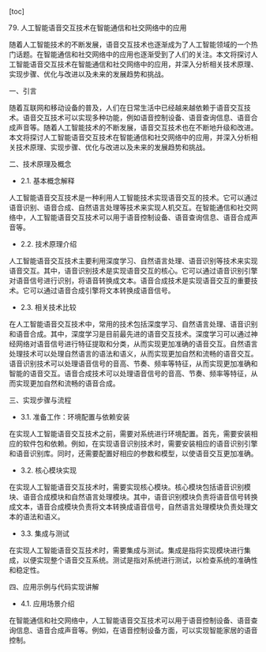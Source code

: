 
[toc]                    
                
                
79. 人工智能语音交互技术在智能通信和社交网络中的应用

随着人工智能技术的不断发展，语音交互技术也逐渐成为了人工智能领域的一个热门话题。在智能通信和社交网络中的应用也逐渐受到了人们的关注。本文将探讨人工智能语音交互技术在智能通信和社交网络中的应用，并深入分析相关技术原理、实现步骤、优化与改进以及未来的发展趋势和挑战。

一、引言

随着互联网和移动设备的普及，人们在日常生活中已经越来越依赖于语音交互技术。语音交互技术可以实现多种功能，例如语音控制设备、语音查询信息、语音合成声音等。随着人工智能技术的不断发展，语音交互技术也在不断地升级和改进。本文将探讨人工智能语音交互技术在智能通信和社交网络中的应用，并深入分析相关技术原理、实现步骤、优化与改进以及未来的发展趋势和挑战。

二、技术原理及概念

- 2.1. 基本概念解释

人工智能语音交互技术是一种利用人工智能技术实现语音交互的技术。它可以通过语音识别、语音合成、自然语言处理等技术来实现人机交互。在智能通信和社交网络中，人工智能语音交互技术可以用于语音控制设备、语音查询信息、语音合成声音等。

- 2.2. 技术原理介绍

人工智能语音交互技术主要利用深度学习、自然语言处理、语音识别等技术来实现语音交互。其中，语音识别技术是实现语音交互的核心。它可以通过语音识别引擎对语音信号进行识别，将语音转换成文本。语音合成技术是实现语音交互的重要技术。它可以通过语音合成引擎将文本转换成语音信号。

- 2.3. 相关技术比较

在人工智能语音交互技术中，常用的技术包括深度学习、自然语言处理、语音识别和语音合成。其中，深度学习是目前最先进的语音交互技术。深度学习可以通过神经网络对语音信号进行特征提取和分类，从而实现更加准确的语音交互。自然语言处理技术可以处理自然语言的语法和语义，从而实现更加自然和流畅的语音交互。语音识别技术可以处理语音信号的音高、节奏、频率等特征，从而实现更加准确和智能的语音交互。语音合成技术可以处理语音信号的音高、节奏、频率等特征，从而实现更加自然和流畅的语音合成。

三、实现步骤与流程

- 3.1. 准备工作：环境配置与依赖安装

在实现人工智能语音交互技术之前，需要对系统进行环境配置。首先，需要安装相应的软件包和依赖。例如，在实现语音识别技术时，需要安装相应的语音识别引擎和语音识别库。同时，还需要配置好相应的参数和模型，以使语音交互更加准确。

- 3.2. 核心模块实现

在实现人工智能语音交互技术时，需要实现核心模块。核心模块包括语音识别模块、语音合成模块和自然语言处理模块。其中，语音识别模块负责将语音信号转换成文本，语音合成模块负责将文本转换成语音信号，自然语言处理模块负责处理文本的语法和语义。

- 3.3. 集成与测试

在实现人工智能语音交互技术时，需要集成与测试。集成是指将实现模块进行集成，以便实现整个语音交互系统。测试是指对系统进行测试，以检查系统的准确性和稳定性。

四、应用示例与代码实现讲解

- 4.1. 应用场景介绍

在智能通信和社交网络中，人工智能语音交互技术可以用于语音控制设备、语音查询信息、语音合成声音等。例如，在语音控制设备方面，可以实现智能家居的语音控制。

